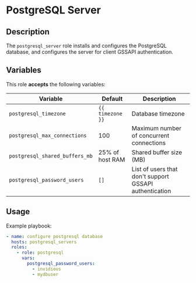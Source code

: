 PostgreSQL Server
=================

Description
-----------

The `postgresql_server` role installs and configures the PostgreSQL database,
and configures the server for client GSSAPI authentication.

Variables
---------

This role **accepts** the following variables:

Variable                         | Default          | Description
---------------------------------|------------------|------------
`postgresql_timezone`            | `{{ timezone }}` | Database timezone
`postgresql_max_connections`     | 100              | Maximum number of concurrent connections
`postgresql_shared_buffers_mb`   | 25% of host RAM  | Shared buffer size (MB)
`postgresql_password_users`      | `[]`             | List of users that don't support GSSAPI authentication

Usage
-----

Example playbook:

````yaml
- name: configure postgresql database
  hosts: postgresql_servers
  roles:
    - role: postgresql
      vars:
        postgresql_password_users:
          - invidious
          - mydbuser
````

